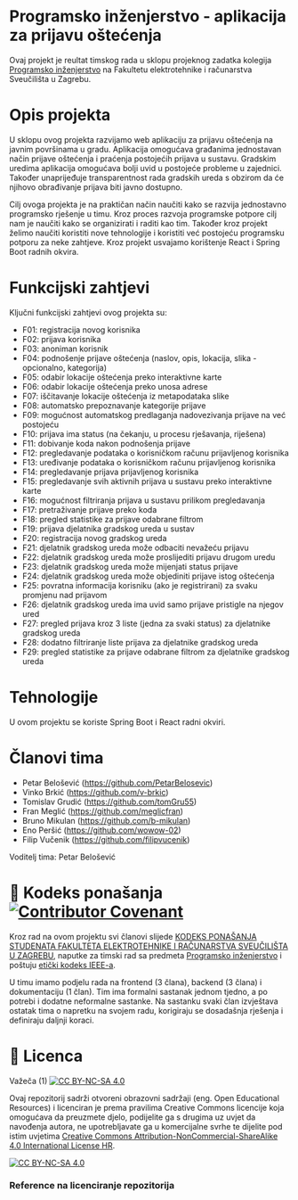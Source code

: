 # Programsko inženjerstvo - aplikacija za prijavu oštećenja

 Ovaj projekt je reultat timskog rada u sklopu projeknog zadatka kolegija [Programsko inženjerstvo](https://www.fer.unizg.hr/predmet/proinz) na Fakultetu elektrotehnike i računarstva Sveučilišta u Zagrebu. 

# Opis projekta

U sklopu ovog projekta razvijamo web aplikaciju za prijavu oštećenja na javnim površinama u gradu. Aplikacija omogućava građanima jednostavan način prijave oštećenja i praćenja postojećih prijava u sustavu. Gradskim uredima aplikacija omogućava bolji uvid u postojeće probleme u zajednici. Također unaprijeđuje transparentnost rada gradskih ureda s obzirom da će njihovo obrađivanje prijava biti javno dostupno. 

Cilj ovoga projekta je na praktičan način naučiti kako se razvija jednostavno programsko rješenje u timu. Kroz proces razvoja programske potpore cilj nam je naučiti kako se organizirati i raditi kao tim. Također kroz projekt želimo naučiti koristiti nove tehnologije i koristiti već postojeću programsku potporu za neke zahtjeve. Kroz projekt usvajamo korištenje React i Spring Boot radnih okvira.

# Funkcijski zahtjevi
Ključni funkcijski zahtjevi ovog projekta su:
- F01: registracija novog korisnika
- F02: prijava korisnika
- F03: anoniman korisnik
- F04: podnošenje prijave oštećenja (naslov, opis, lokacija, slika - opcionalno, kategorija)
- F05: odabir lokacije oštećenja preko interaktivne karte
- F06: odabir lokacije oštećenja preko unosa adrese
- F07: iščitavanje lokacije oštećenja iz metapodataka slike
- F08: automatsko prepoznavanje kategorije prijave
- F09: mogućnost automatskog predlaganja nadovezivanja prijave na već postojeću
- F10: prijava ima status (na čekanju, u procesu rješavanja, riješena)
- F11: dobivanje koda nakon podnošenja prijave
- F12: pregledavanje podataka o korisničkom računu prijavljenog korisnika
- F13: uređivanje podataka o korisničkom računu prijavljenog korisnika
- F14: pregledavanje prijava prijavljenog korisnika
- F15: pregledavanje svih aktivnih prijava u sustavu preko interaktivne karte
- F16: mogućnost filtriranja prijava u sustavu prilikom pregledavanja
- F17: pretraživanje prijave preko koda
- F18: pregled statistike za prijave odabrane filtrom
- F19: prijava djelatnika gradskog ureda u sustav
- F20: registracija novog gradskog ureda
- F21: djelatnik gradskog ureda može odbaciti nevažeću prijavu
- F22: djelatnik gradskog ureda može proslijediti prijavu drugom uredu
- F23: djelatnik gradskog ureda može mijenjati status prijave
- F24: djelatnik gradskog ureda može objediniti prijave istog oštećenja
- F25: povratna informacija korisniku (ako je registrirani) za svaku promjenu nad prijavom
- F26: djelatnik gradskog ureda ima uvid samo prijave pristigle na njegov ured
- F27: pregled prijava kroz 3 liste (jedna za svaki status) za djelatnike gradskog ureda
- F28: dodatno filtriranje liste prijava za djelatnike gradskog ureda
- F29: pregled statistike za prijave odabrane filtrom za djelatnike gradskog ureda

# Tehnologije
U ovom projektu se koriste Spring Boot i React radni okviri.

# Članovi tima 
- Petar Belošević (https://github.com/PetarBelosevic)
- Vinko Brkić (https://github.com/v-brkic)
- Tomislav Grudić (https://github.com/tomGru55)
- Fran Meglić (https://github.com/meglicfran)
- Bruno Mikulan (https://github.com/b-mikulan)
- Eno Peršić (https://github.com/wowow-02)
- Filip Vučenik (https://github.com/filipvucenik)

Voditelj tima: Petar Belošević

# 📝 Kodeks ponašanja [![Contributor Covenant](https://img.shields.io/badge/Contributor%20Covenant-2.1-4baaaa.svg)](CODE_OF_CONDUCT.md)
Kroz rad na ovom projektu svi članovi slijede [KODEKS PONAŠANJA STUDENATA FAKULTETA ELEKTROTEHNIKE I RAČUNARSTVA SVEUČILIŠTA U ZAGREBU](https://www.fer.hr/_download/repository/Kodeks_ponasanja_studenata_FER-a_procisceni_tekst_2016%5B1%5D.pdf), naputke za timski rad sa predmeta [Programsko inženjerstvo](https://wwww.fer.hr) i poštuju [etički kodeks IEEE-a](https://www.ieee.org/about/corporate/governance/p7-8.html).

U timu imamo podjelu rada na frontend (3 člana), backend (3 člana) i dokumentaciju (1 član). Tim ima formalni sastanak jednom tjedno, a po potrebi i dodatne neformalne sastanke. Na sastanku svaki član izvještava ostatak tima o napretku na svojem radu, korigiraju se dosadašnja rješenja i definiraju daljnji koraci.

# 📝 Licenca
Važeča (1)
[![CC BY-NC-SA 4.0][cc-by-nc-sa-shield]][cc-by-nc-sa]

Ovaj repozitorij sadrži otvoreni obrazovni sadržaji (eng. Open Educational Resources)  i licenciran je prema pravilima Creative Commons licencije koja omogućava da preuzmete djelo, podijelite ga s drugima uz 
uvjet da navođenja autora, ne upotrebljavate ga u komercijalne svrhe te dijelite pod istim uvjetima [Creative Commons Attribution-NonCommercial-ShareAlike 4.0 International License HR][cc-by-nc-sa].  

[![CC BY-NC-SA 4.0][cc-by-nc-sa-image]][cc-by-nc-sa]

[cc-by-nc-sa]: https://creativecommons.org/licenses/by-nc/4.0/deed.hr 
[cc-by-nc-sa-image]: https://licensebuttons.net/l/by-nc-sa/4.0/88x31.png
[cc-by-nc-sa-shield]: https://img.shields.io/badge/License-CC%20BY--NC--SA%204.0-lightgrey.svg

### Reference na licenciranje repozitorija
